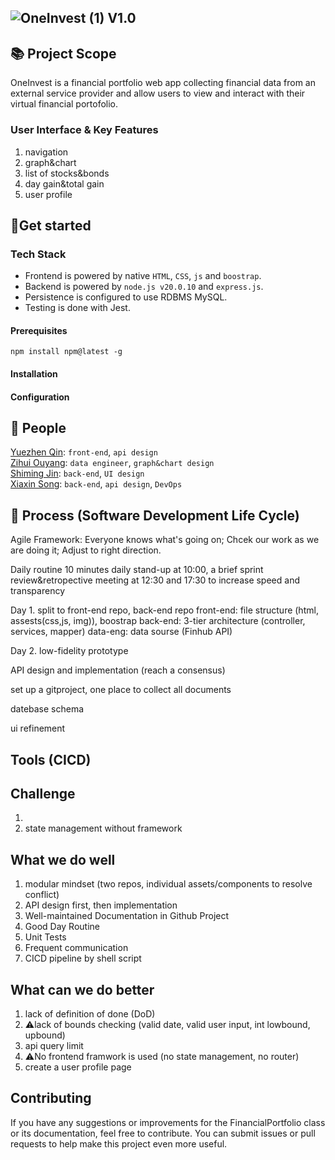 ## ![OneInvest (1)](https://github.com/user-attachments/assets/1f050290-da3c-4eb9-82a3-0d8ec121e27e) V1.0

<!--## ![OneInvest](https://github.com/user-attachments/assets/adcab216-33d2-4fc9-b0a2-52b86feed5cf) V1.0-->


## 📚 Project Scope
OneInvest is a financial portfolio web app collecting financial data from an external service provider and allow users to view and interact with their virtual financial portofolio. 

### User Interface & Key Features
1. navigation
2. graph&chart
3. list of stocks&bonds
4. day gain&total gain
5. user profile


## 🚀Get started
### Tech Stack
* Frontend is powered by native `HTML`, `CSS`, `js` and `boostrap`.
* Backend is powered by `node.js v20.0.10` and `express.js`.
* Persistence is configured to use RDBMS MySQL.
* Testing is done with Jest.



#### Prerequisites
```
npm install npm@latest -g
```
#### Installation

#### Configuration

## 💪 People
<a href="https://github.com/yuezhenqin" target="_blank">Yuezhen Qin</a>: `front-end`, `api design`
<br>
<a href="https://github.com/yuezhenqin" target="_blank">Zihui Ouyang</a>: `data engineer`, `graph&chart design`
<br>
<a href="https://github.com/yuezhenqin" target="_blank">Shiming Jin</a>: `back-end`, `UI design`
<br>
<a href="https://github.com/yuezhenqin" target="_blank">Xiaxin Song</a>: `back-end`, `api design`, `DevOps`



## 📝 Process (Software Development Life Cycle) 
Agile Framework: Everyone knows what's going on; Chcek our work as we are doing it; Adjust to right direction.

Daily routine
10 minutes daily stand-up at 10:00, a brief sprint review&retropective meeting at 12:30 and 17:30 to increase speed and transparency


Day 1.
split to front-end repo, back-end repo
front-end: file structure (html, assests(css,js, img)), boostrap
back-end: 3-tier architecture (controller, services, mapper)
data-eng: data sourse (Finhub API)

Day 2.
low-fidelity prototype

API design and implementation (reach a consensus)

set up a gitproject, one place to collect all documents



datebase schema




ui refinement


## Tools (CICD)


## Challenge
1. 
2. state management without framework

## What we do well
1. modular mindset (two repos, individual assets/components to resolve conflict)
2. API design first, then implementation
3. Well-maintained Documentation in Github Project
4. Good Day Routine
5. Unit Tests
6. Frequent communication
7. CICD pipeline by shell script

## What can we do better
1. lack of definition of done (DoD)
2. ⚠️lack of bounds checking (valid date, valid user input, int lowbound, upbound)
3. api query limit
4. ⚠️No frontend framwork is used (no state management, no router)
5. create a user profile page

## Contributing
If you have any suggestions or improvements for the FinancialPortfolio class or its documentation, feel free to contribute. You can submit issues or pull requests to help make this project even more useful.
